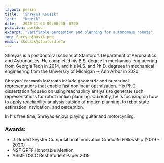 ```yaml
---
layout: person
title:  "Shreyas Kousik"
last:   "Kousik"
date:   2020-11-03 00:00:00 -0700
position: postdoc
excerpt: "Verifiable perception and planning for autonomous robots"
img: ShreyasKousik.png
email: skousik@stanford.edu
---
```


Shreyas is a postdoctoral scholar at Stanford's Department of Aeronautics and Astronautics. He completed his B.S. degree in mechanical engineering from Georgia Tech in 2014, and his M.S. and Ph.D. degrees in mechanical engineering from the University of Michigan -- Ann Arbor in 2020.

Shreyas' research interests include geometric and numerical representations that enable fast nonlinear optimization. His Ph.D. dissertation focused on using reachability analysis to generate such representations for robot motion planning. Currently, he is focusing on how to apply reachability analysis outside of motion planning, to robot state estimation, navigation, and perception.

In his free time, Shreyas enjoys playing guitar and motorcycling.

### Awards:
- J. Robert Beyster Computational Innovation Graduate Fellowship (2019 - 2020)
- NSF GRFP Honorable Mention
- ASME DSCC Best Student Paper 2019
